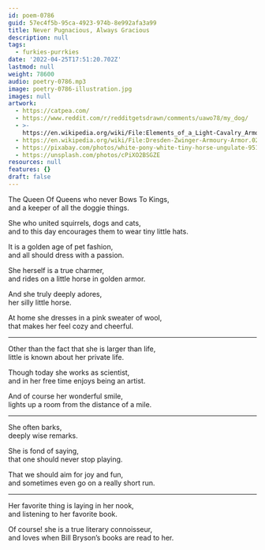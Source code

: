 ```yaml
---
id: poem-0786
guid: 57ec4f5b-95ca-4923-974b-8e992afa3a99
title: Never Pugnacious, Always Gracious
description: null
tags:
  - furkies-purrkies
date: '2022-04-25T17:51:20.702Z'
lastmod: null
weight: 78600
audio: poetry-0786.mp3
image: poetry-0786-illustration.jpg
images: null
artwork:
  - https://catpea.com/
  - https://www.reddit.com/r/redditgetsdrawn/comments/uawo78/my_dog/
  - >-
    https://en.wikipedia.org/wiki/File:Elements_of_a_Light-Cavalry_Armor_MET_DT780.jpg
  - https://en.wikipedia.org/wiki/File:Dresden-Zwinger-Armoury-Armor.02.JPG
  - https://pixabay.com/photos/white-pony-white-tiny-horse-ungulate-951772/
  - https://unsplash.com/photos/cPiXO2BSGZE
resources: null
features: {}
draft: false
---
```


The Queen Of Queens who never Bows To Kings,\
and a keeper of all the doggie things.

She who united squirrels, dogs and cats,\
and to this day encourages them to wear tiny little hats.

It is a golden age of pet fashion,\
and all should dress with a passion.

She herself is a true charmer,\
and rides on a little horse in golden armor.

And she truly deeply adores,\
her silly little horse.

At home she dresses in a pink sweater of wool,\
that makes her feel cozy and cheerful.

---

Other than the fact that she is larger than life,\
little is known about her private life.

Though today she works as scientist,\
and in her free time enjoys being an artist.

And of course her wonderful smile,\
lights up a room from the distance of a mile.

---

She often barks,\
deeply wise remarks.

She is fond of saying,\
that one should never stop playing.

That we should aim for joy and fun,\
and sometimes even go on a really short run.

---

Her favorite thing is laying in her nook,\
and listening to her favorite book.

Of course! she is a true literary connoisseur,\
and loves when Bill Bryson’s books are read to her.
